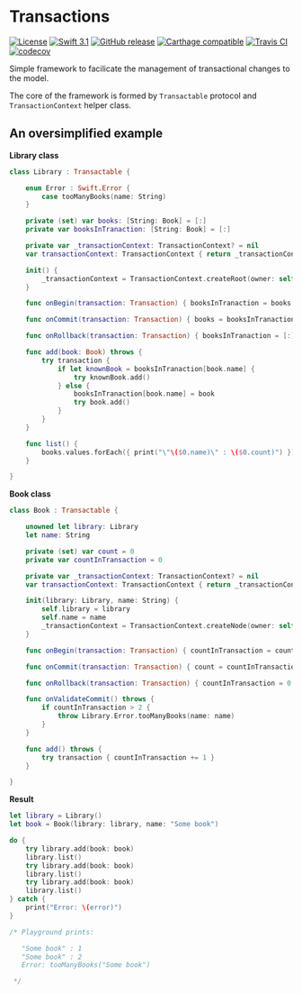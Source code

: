 # Transactions

[![License](https://img.shields.io/github/license/courteouselk/Transactions.svg?maxAge=2592000)](https://raw.githubusercontent.com/courteouselk/Transactions/master/LICENSE)
[![Swift 3.1](https://img.shields.io/badge/Swift-3.1-E9392C.svg?style=flat)](https://developer.apple.com/swift/)
[![GitHub release](https://img.shields.io/github/release/courteouselk/Transactions.svg)](https://github.com/courteouselk/Transactions/releases)
[![Carthage compatible](https://img.shields.io/badge/Carthage-compatible-4BC51D.svg?style=flat)](https://github.com/Carthage/Carthage)
[![Travis CI](https://travis-ci.org/courteouselk/Transactions.svg?branch=master)](https://travis-ci.org/courteouselk/Transactions)
[![codecov](https://codecov.io/gh/courteouselk/Transactions/branch/master/graph/badge.svg)](https://codecov.io/gh/courteouselk/Transactions)

Simple framework to facilicate the management of transactional changes to the model.

The core of the framework is formed by `Transactable` protocol and `TransactionContext` helper class.

## An oversimplified example

**Library class**

````swift
class Library : Transactable {

    enum Error : Swift.Error {
        case tooManyBooks(name: String)
    }

    private (set) var books: [String: Book] = [:]
    private var booksInTranaction: [String: Book] = [:]

    private var _transactionContext: TransactionContext? = nil
    var transactionContext: TransactionContext { return _transactionContext! }

    init() {
        _transactionContext = TransactionContext.createRoot(owner: self)
    }

    func onBegin(transaction: Transaction) { booksInTranaction = books }

    func onCommit(transaction: Transaction) { books = booksInTranaction }

    func onRollback(transaction: Transaction) { booksInTranaction = [:] }

    func add(book: Book) throws {
        try transaction {
            if let knownBook = booksInTranaction[book.name] {
                try knownBook.add()
            } else {
                booksInTranaction[book.name] = book
                try book.add()
            }
        }
    }

    func list() {
        books.values.forEach({ print("\"\($0.name)\" : \($0.count)") })
    }

}
````

**Book class**

````swift
class Book : Transactable {

    unowned let library: Library
    let name: String

    private (set) var count = 0
    private var countInTransaction = 0

    private var _transactionContext: TransactionContext? = nil
    var transactionContext: TransactionContext { return _transactionContext! }

    init(library: Library, name: String) {
        self.library = library
        self.name = name
        _transactionContext = TransactionContext.createNode(owner: self, parent: library)
    }

    func onBegin(transaction: Transaction) { countInTransaction = count }

    func onCommit(transaction: Transaction) { count = countInTransaction }

    func onRollback(transaction: Transaction) { countInTransaction = 0 }

    func onValidateCommit() throws {
        if countInTransaction > 2 {
            throw Library.Error.tooManyBooks(name: name)
        }
    }

    func add() throws {
        try transaction { countInTransaction += 1 }
    }

}
````

**Result**

````swift
let library = Library()
let book = Book(library: library, name: "Some book")

do {
    try library.add(book: book)
    library.list()
    try library.add(book: book)
    library.list()
    try library.add(book: book)
    library.list()
} catch {
    print("Error: \(error)")
}

/* Playground prints:

   "Some book" : 1
   "Some book" : 2
   Error: tooManyBooks("Some book")

 */

````
